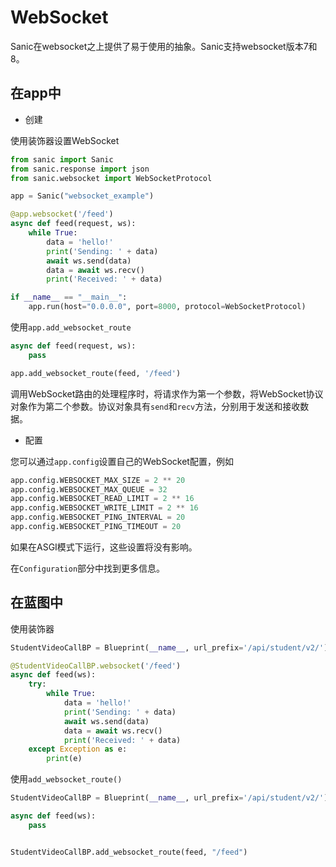 # WebSocket

Sanic在websocket之上提供了易于使用的抽象。Sanic支持websocket版本7和8。

## 在app中

- 创建

使用装饰器设置WebSocket

```python
from sanic import Sanic
from sanic.response import json
from sanic.websocket import WebSocketProtocol

app = Sanic("websocket_example")

@app.websocket('/feed')
async def feed(request, ws):
    while True:
        data = 'hello!'
        print('Sending: ' + data)
        await ws.send(data)
        data = await ws.recv()
        print('Received: ' + data)

if __name__ == "__main__":
    app.run(host="0.0.0.0", port=8000, protocol=WebSocketProtocol)
```

使用`app.add_websocket_route`

```PYTHON
async def feed(request, ws):
    pass

app.add_websocket_route(feed, '/feed')
```

调用WebSocket路由的处理程序时，将请求作为第一个参数，将WebSocket协议对象作为第二个参数。协议对象具有`send`和`recv`方法，分别用于发送和接收数据。

- 配置

您可以通过`app.config`设置自己的WebSocket配置，例如

```python
app.config.WEBSOCKET_MAX_SIZE = 2 ** 20
app.config.WEBSOCKET_MAX_QUEUE = 32
app.config.WEBSOCKET_READ_LIMIT = 2 ** 16
app.config.WEBSOCKET_WRITE_LIMIT = 2 ** 16
app.config.WEBSOCKET_PING_INTERVAL = 20
app.config.WEBSOCKET_PING_TIMEOUT = 20
```

如果在ASGI模式下运行，这些设置将没有影响。

在`Configuration`部分中找到更多信息。

## 在蓝图中

使用装饰器

```python
StudentVideoCallBP = Blueprint(__name__, url_prefix='/api/student/v2/')

@StudentVideoCallBP.websocket('/feed')
async def feed(ws):
    try:
        while True:
            data = 'hello!'
            print('Sending: ' + data)
            await ws.send(data)
            data = await ws.recv()
            print('Received: ' + data)
    except Exception as e:
        print(e)
```

使用`add_websocket_route()`

```python
StudentVideoCallBP = Blueprint(__name__, url_prefix='/api/student/v2/')

async def feed(ws):
	pass


StudentVideoCallBP.add_websocket_route(feed, "/feed")
```

